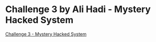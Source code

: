 # Challenge 3 by Ali Hadi - Mystery Hacked System

[Challenge 3 - Mystery Hacked System](https://archive.org/details/windows8.1challenge3.001.7z)
